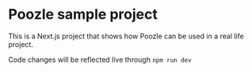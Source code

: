 # Poozle sample project

This is a Next.js project that shows how Poozle can be used in a real life project.

Code changes will be reflected live through `npm run dev`
